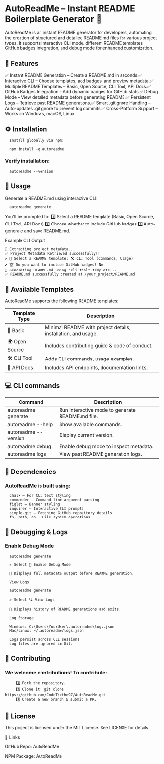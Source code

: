 # AutoReadMe – Instant README Boilerplate Generator 🚀


AutoReadMe is an instant README generator for developers, automating the creation of structured and detailed README.md files for various project types. It supports interactive CLI mode, different README templates, GitHub badges integration, and debug mode for enhanced customization.

## 📌 Features

✅ Instant README Generation – Create a README.md in seconds.✅ Interactive CLI – Choose templates, add badges, and preview metadata.✅ Multiple README Templates – Basic, Open Source, CLI Tool, API Docs.✅ GitHub Badges Integration – Add dynamic badges for GitHub stats.✅ Debug Mode – View detailed metadata before generating README.✅ Persistent Logs – Retrieve past README generations.✅ Smart .gitignore Handling – Auto-updates .gitignore to prevent log commits.✅ Cross-Platform Support – Works on Windows, macOS, Linux.

## ⚙️ Installation

      Install globally via npm:

      npm install -g autoreadme

### Verify installation:

      autoreadme --version

## 🚀 Usage

Generate a README.md using interactive CLI:

      autoreadme generate

You'll be prompted to:
1️⃣ Select a README template (Basic, Open Source, CLI Tool, API Docs).2️⃣ Choose whether to include GitHub badges.3️⃣ Auto-generate and save README.md.

Example CLI Output

```
📌 Extracting project metadata...
✅ Project Metadata Retrieved successfully!!
✔ 📌 Select a README template: 🛠 CLI Tool (Commands, Usage)
✔ 🏆 Do you want to include GitHub badges? No
📄 Generating README.md using "cli-tool" template...
✅ README.md successfully created at /your_project/README.md

```
## 📄 Available Templates

AutoReadMe supports the following README templates:

| Template Type                 | Description                                                       |
|-------------------------------|-------------------------------------------------------------------|
| 📄 Basic                      | Minimal README with project details, installation, and usage.     |
| 🌍 Open Source                | Includes contributing guide & code of conduct.                    |
| 🛠 CLI Tool                    | Adds CLI commands, usage examples.                                |
| 🔗 API Docs                   | Includes API endpoints, documentation links.                       |



## 💻 CLI commands

| Command                       | Description                                                       |
|-------------------------------|-------------------------------------------------------------------|
| autoreadme generate           | Run interactive mode to generate README.md file.                  |
| autoreadme --help             | Show available commands.                                          |
| autoreadme --version          | Display current version.                                          |
| autoreadme debug              | Enable debug mode to inspect metadata.                            |
| autoreadme logs               | View past README generation logs.                                 |


## 🔧 Dependencies
   ### AutoReadMe is built using:

      chalk – For CLI text styling
      commander – Command-line argument parsing
      figlet – Banner styling
      inquirer – Interactive CLI prompts
      simple-git – Fetching GitHub repository details
      fs, path, os – File system operations


## 🐞 Debugging & Logs

   ### Enable Debug Mode

      autoreadme generate
      
      ✔ Select 🐞 Enable Debug Mode
      
      📌 Displays full metadata output before README generation.
      
      View Logs
      
      autoreadme generate
      
      ✔ Select 🔍 View Logs
      
      📌 Displays history of README generations and exits.
      
      Log Storage
      
      Windows: C:\Users\YourUser\.autoreadme\logs.json
      Mac/Linux: ~/.autoreadme/logs.json
      
      Logs persist across CLI sessions
      Log files are ignored in Git.

## 🤝 Contributing

   ### We welcome contributions! To contribute:

         1️⃣ Fork the repository.
         2️⃣ Clone it: git clone https://github.com/CodeTirtho97/AutoReadMe.git
         3️⃣ Create a new branch & submit a PR.


## 📜 License

This project is licensed under the MIT License. See LICENSE for details.

🔗 Links

GitHub Repo: AutoReadMe

NPM Package: AutoReadMe
